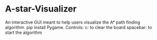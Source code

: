 # A-star-Visualizer
An interactive GUI meant to help users visualize the A* path finding algorithm.
pip install Pygame.
Controls:
c: to clear the board
spacebar: to start the algorithm
